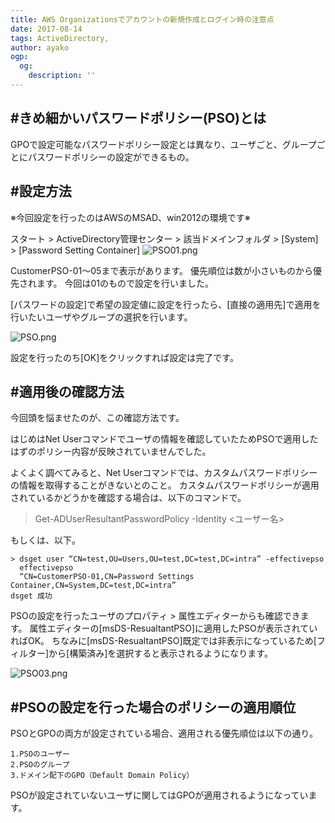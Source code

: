 ```yaml
---
title: AWS Organizationsでアカウントの新規作成とログイン時の注意点
date: 2017-08-14
tags: ActiveDirectory,
author: ayako
ogp:
  og:
    description: ''
---
```


#きめ細かいパスワードポリシー(PSO)とは
---

GPOで設定可能なパスワードポリシー設定とは異なり、ユーザごと、グループごとにパスワードポリシーの設定ができるもの。

#設定方法
---

※今回設定を行ったのはAWSのMSAD、win2012の環境です※

スタート > ActiveDirectory管理センター > 該当ドメインフォルダ > [System] > [Password Setting Container]
![PSO01.png](https://qiita-image-store.s3.amazonaws.com/0/174392/60d31443-9037-3a5a-3d7c-b7adb4577466.png)

CustomerPSO-01〜05まで表示があります。
優先順位は数が小さいものから優先されます。
今回は01のもので設定を行いました。

[パスワードの設定]で希望の設定値に設定を行ったら、[直接の適用先]で適用を行いたいユーザやグループの選択を行います。

![PSO.png](https://qiita-image-store.s3.amazonaws.com/0/174392/ba66c071-81cd-3060-9080-807154eae78d.png)

設定を行ったのち[OK]をクリックすれば設定は完了です。

#適用後の確認方法
---

今回頭を悩ませたのが、この確認方法です。

はじめはNet Userコマンドでユーザの情報を確認していたためPSOで適用したはずのポリシー内容が反映されていませんでした。

よくよく調べてみると、Net Userコマンドでは、カスタムパスワードポリシーの情報を取得することがきないとのこと。
カスタムパスワードポリシーが適用されているかどうかを確認する場合は、以下のコマンドで。

> Get-ADUserResultantPasswordPolicy -Identity <ユーザー名>

もしくは、以下。

```
> dsget user “CN=test,OU=Users,OU=test,DC=test,DC=intra” -effectivepso
  effectivepso
  “CN=CustomerPSO-01,CN=Password Settings Container,CN=System,DC=test,DC=intra”
dsget 成功
```

PSOの設定を行ったユーザのプロパティ > 属性エディターからも確認できます。
属性エディターの[msDS-ResualtantPSO]に適用したPSOが表示されていればOK。
ちなみに[msDS-ResualtantPSO]既定では非表示になっているため[フィルター]から[構築済み]を選択すると表示されるようになります。

![PSO03.png](https://qiita-image-store.s3.amazonaws.com/0/174392/42599939-92fe-163e-4743-ba4b135d5cd6.png)


#PSOの設定を行った場合のポリシーの適用順位
---

PSOとGPOの両方が設定されている場合、適用される優先順位は以下の通り。

```
1.PSOのユーザー
2.PSOのグループ
3.ドメイン配下のGPO（Default Domain Policy）
```
PSOが設定されていないユーザに関してはGPOが適用されるようになっています。

